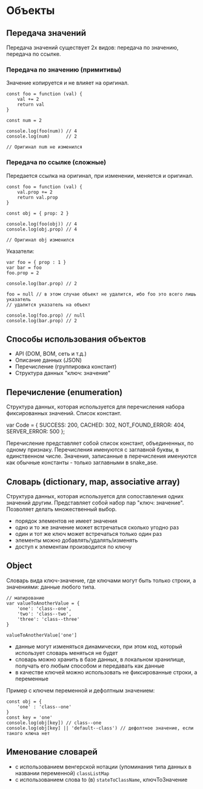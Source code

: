 # Объекты

## Передача значений
Передача значений существует 2х видов: передача по значению, передача по ссылке.

### Передача по значению (примитивы)
Значение копируется и не влияет на оригинал.

    const foo = function (val) {
        val += 2
        return val
    }

    const num = 2

    console.log(foo(num)) // 4
    console.log(num)      // 2

    // Оригинал num не изменился

### Передача по ссылке (сложные)
Передается ссылка на оригинал, при изменении, меняется и оригинал.

    const foo = function (val) {
        val.prop += 2
        return val.prop
    }

    const obj = { prop: 2 }

    console.log(foo(obj)) // 4
    console.log(obj.prop) // 4

    // Оригинал obj изменился

Указатели:

    var foo = { prop : 1 }
    var bar = foo
    foo.prop = 2

    console.log(bar.prop) // 2

    foo = null // в этом случае объект не удалится, ибо foo это всего лишь указатель
    // удалится указатель на объект

    console.log(foo.prop) // null
    console.log(bar.prop) // 2

## Способы использования объектов
- API (DOM, BOM, сеть и т.д.)
- Описание данных (JSON)
- Перечисление (группировка констант)
- Структура данных "ключ: значение"

## Перечисление (enumeration)
Структура данных, которая используется для перечисления набора фиксированных значений. Список констант.

var Code = {
    SUCCESS: 200,
    CACHED: 302,
    NOT_FOUND_ERROR: 404,
    SERVER_ERROR: 500
};

Перечисление представляет собой список констант, объединенных, по одному признаку. Перечисления именуются с заглавной буквы, в единственном числе. Значения, записанные в перечисления именуются как обычные константы - только заглавными в snake_ase.

## Словарь (dictionary, map, associative array)
Структура данных, которая используется для сопоставления одних значений другим. Представляет собой набор пар "ключ: значение". Позволяет делать множественный выбор.

- порядок элементов не имеет значения
- одно и то же значение может встречаться сколько угодно раз
- один и тот же ключ может встречаться только один раз
- элементы можно добавлять/удалять/изменять
- доступ к элементам производится по ключу

## Object
Словарь вида ключ-значение, где ключами могут быть только строки, а значениями: данные любого типа.

    // мапирование
    var valueToAnotherValue = {
        'one': 'class--one',
        'two': 'class--two',
        'three': 'class--three'
    }

    valueToAnotherValue['one']

- данные могут изменяться динамически, при этом код, который использует словарь меняться не будет
- словарь можно хранить в базе данных, в локальном хранилище, получать его любым способом и передавать как данные
- в качестве ключей можно использовать не фиксированные строки, а переменные

Пример с ключем переменной и дефолтным значением:

    const obj = {
        'one' : 'class--one'
    }
    const key = 'one'
    console.log(obj[key]) // class--one
    console.log(obj[key] || 'default--class') // дефолтное значение, если такого ключа нет

## Именование словарей
- с использованием венгерской нотации (упоминания типа данных в названии переменной) `classListMap`
- с использованием слова to (в) `stateToClassName`, ключToЗначение
